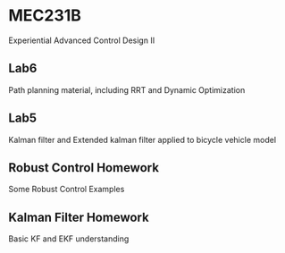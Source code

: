 # MEC231B
Experiential Advanced Control Design II

## Lab6
Path planning material, including RRT and Dynamic Optimization

## Lab5
Kalman filter and Extended kalman filter applied to bicycle vehicle model

## Robust Control Homework
Some Robust Control Examples

## Kalman Filter Homework
Basic KF and EKF understanding
